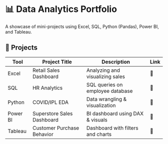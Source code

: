 # 📊 Data Analytics Portfolio

A showcase of mini-projects using Excel, SQL, Python (Pandas), Power BI, and Tableau.

## 📁 Projects

| Tool     | Project Title                      | Description                        | Link |
|----------|------------------------------------|------------------------------------|------|
| Excel    | Retail Sales Dashboard             | Analyzing and visualizing sales    | 🔗   |
| SQL      | HR Analytics                       | SQL queries on employee database   | 🔗   |
| Python   | COVID/IPL EDA                      | Data wrangling & visualization     | 🔗   |
| Power BI | Superstore Sales Dashboard         | BI dashboard using DAX & visuals   | 🔗   |
| Tableau  | Customer Purchase Behavior         | Dashboard with filters and charts  | 🔗   |
